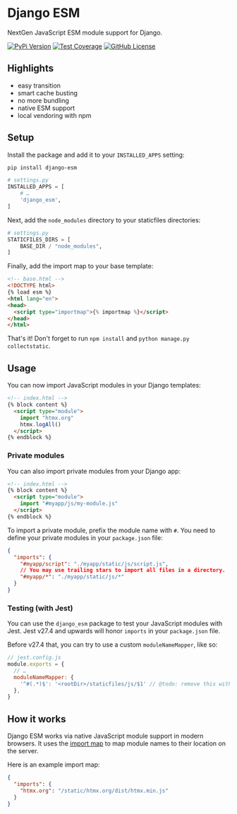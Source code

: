 # Django ESM

NextGen JavaScript ESM module support for Django.

[![PyPi Version](https://img.shields.io/pypi/v/django-esm.svg)](https://pypi.python.org/pypi/django-esm/)
[![Test Coverage](https://codecov.io/gh/codingjoe/django-esm/branch/main/graph/badge.svg)](https://codecov.io/gh/codingjoe/django-esm)
[![GitHub License](https://img.shields.io/github/license/codingjoe/django-esm)](https://raw.githubusercontent.com/codingjoe/django-esm/master/LICENSE)

## Highlights

* easy transition
* smart cache busting
* no more bundling
* native ESM support
* local vendoring with npm

## Setup

Install the package and add it to your `INSTALLED_APPS` setting:

```bash
pip install django-esm
```

```python
# settings.py
INSTALLED_APPS = [
    # …
    'django_esm',
]
```

Next, add the `node_modules` directory to your staticfiles directories:

```python
# settings.py
STATICFILES_DIRS = [
    BASE_DIR / "node_modules",
]
```

Finally, add the import map to your base template:

```html
<!-- base.html -->
<!DOCTYPE html>
{% load esm %}
<html lang="en">
<head>
  <script type="importmap">{% importmap %}</script>
</head>
</html>
```

That's it!
Don't forget to run `npm install` and `python manage.py collectstatic`.

## Usage

You can now import JavaScript modules in your Django templates:

```html
<!-- index.html -->
{% block content %}
  <script type="module">
    import "htmx.org"
    htmx.logAll()
  </script>
{% endblock %}
```

### Private modules

You can also import private modules from your Django app:

```html
<!-- index.html -->
{% block content %}
  <script type="module">
    import "#myapp/js/my-module.js"
  </script>
{% endblock %}
```

To import a private module, prefix the module name with `#`.
You need to define your private modules in your `package.json` file:

```json
{
  "imports": {
    "#myapp/script": "./myapp/static/js/script.js",
    // You may use trailing stars to import all files in a directory.
    "#myapp/*": "./myapp/static/js/*"
  }
}
```

### Testing (with Jest)

You can use the `django_esm` package to test your JavaScript modules with Jest.
Jest v27.4 and upwards will honor `imports` in your `package.json` file.

Before v27.4 that, you can try to use a custom `moduleNameMapper`, like so:

```js
// jest.config.js
module.exports = {
  // …
  moduleNameMapper: {
    '^#(.*)$': '<rootDir>/staticfiles/js/$1' // @todo: remove this with Jest >=29.4
  },
}
```

## How it works

Django ESM works via native JavaScript module support in modern browsers.
It uses the [import map](https://developer.mozilla.org/en-US/docs/Web/HTML/Element/script/type/importmap)
to map module names to their location on the server.

Here is an example import map:

```json
{
  "imports": {
    "htmx.org": "/static/htmx.org/dist/htmx.min.js"
  }
}
```
